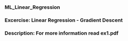 ### ML_Linear_Regression

### Excercise: Linear Regression - Gradient Descent

### Description: For more information read ex1.pdf
